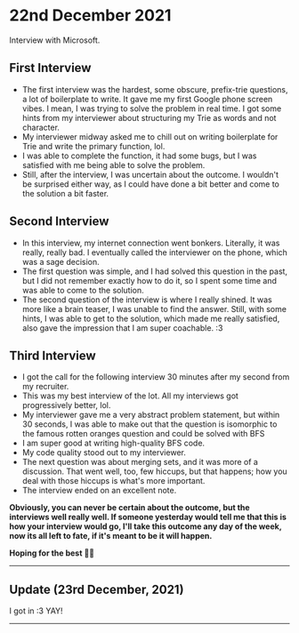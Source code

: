 # 22nd December 2021

Interview with Microsoft.

## First Interview

- The first interview was the hardest, some obscure, prefix-trie questions, a lot of boilerplate to write. It gave me my first Google phone screen vibes. I mean, I was trying to solve the problem in real time. I got some hints from my interviewer about structuring my Trie as words and not character.
- My interviewer midway asked me to chill out on writing boilerplate for Trie and write the primary function, lol.
- I was able to complete the function, it had some bugs, but I was satisfied with me being able to solve the problem.
- Still, after the interview, I was uncertain about the outcome. I wouldn't be surprised either way, as I could have done a bit better and come to the solution a bit faster.

## Second Interview

- In this interview, my internet connection went bonkers. Literally, it was really, really bad. I eventually called the interviewer on the phone, which was a sage decision.
- The first question was simple, and I had solved this question in the past, but I did not remember exactly how to do it, so I spent some time and was able to come to the solution.
- The second question of the interview is where I really shined. It was more like a brain teaser, I was unable to find the answer. Still, with some hints, I was able to get to the solution, which made me really satisfied, also gave the impression that I am super coachable. :3

## Third Interview

- I got the call for the following interview 30 minutes after my second from my recruiter.
- This was my best interview of the lot. All my interviews got progressively better, lol.
- My interviewer gave me a very abstract problem statement, but within 30 seconds, I was able to make out that the question is isomorphic to the famous rotten oranges question and could be solved with BFS
- I am super good at writing high-quality BFS code.
- My code quality stood out to my interviewer.
- The next question was about merging sets, and it was more of a discussion. That went well, too, few hiccups, but that happens; how you deal with those hiccups is what's more important.
- The interview ended on an excellent note.


**Obviously, you can never be certain about the outcome, but the interviews well really well. If someone yesterday would tell me that this is how your interview would go, I'll take this outcome any day of the week, now its all left to fate, if it's meant to be it will happen.**

**Hoping for the best 🤞😀**

---

## Update (23rd December, 2021)

I got in :3 YAY!

---

